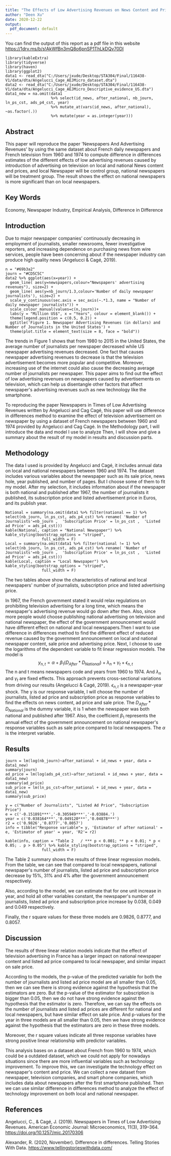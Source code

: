 ```yaml
---
title: "The Effects of Low Advertising Revenues on News Content and Prices"
author: "Deen Xu"
date: 2020-12-22
output:
  pdf_document: default
---
```






You can find the output of this report as a pdf file in this website https://1drv.ms/b/s!AkWfBn3mQ8o6pnSP1ThLkDQv70DI


```{r, include=FALSE}
library(kableExtra)
library(tidyverse)
library(haven)
library(ggplot2)
data1 <- read_dta("C:/Users/jxude/Desktop/STA304/Final/116438-V1/data/dta/Angelucci_Cage_AEJMicro_dataset.dta")
data2 <- read_dta("C:/Users/jxude/Desktop/STA304/Final/116438-V1/data/dta/Angelucci_Cage_AEJMicro_Descriptive_evidence_US.dta") 
data1_new = na.omit(data1 
                    %>% select(id_news, after_national, nb_journ, ln_ps_cst, ads_p4_cst, year) 
                    %>% mutate_at(vars(id_news, after_national), ~as.factor(.)) 
                    %>% mutate(year = as.integer(year)))
```
## Abstract
This paper will reproduce the paper 'Newspapers And Advertising Revenues' by using the same dataset about French daily newspapers and French television from 1960 and 1974 to compute difference in differences estimates of the different effects of low advertising revenues caused by introduction of advertising on television on local and national News content and prices, and local Newspaper will be control group, national newspapers will be treatment group. The result shows the effect on national newspapers is more significant than on local newspapers.

## Key Words
Economy, Newspaper Industry, Empirical Analysis, Difference in Difference


## Introduction

Due to major newspaper companies’ continuously decreasing in employment of journalists, smaller newsrooms, fewer investigative reporters, and increasing dependence on purchasing news from wire services, people have been concerning about if the newspaper industry can produce high quality news (Angelucci & Cagé, 2019). 

```{r,echo=FALSE}
n = "#69b3a2"
journ = "#CD5C5C"
data2 %>% ggplot(aes(x=year)) + 
  geom_line( aes(y=newspapers,colour="Newspapers' advertising revenues"), size=2) + 
  geom_line( aes(y=nb_journ/1.3,colour='Number of daily newspaper journalists'), size=2) + 
  scale_y_continuous(sec.axis = sec_axis(~.*1.3, name = "Number of daily newspaper journalists")) + 
  scale_colour_manual(values=c(n,journ))+ 
  labs(y = "Million US$", x = "Years", colour = element_blank()) +
  theme(legend.position = c(0.5, 0.2)) + 
  ggtitle('Figure 1. Newspaper Advertising Revenues (in dollars) and Number of Journalists in the United States') + 
  theme(plot.title = element_text(size = 8, face = "bold"))

```

The trends in Figure 1 shows that from 1980 to 2015 in the United States, the average number of journalists per newspaper decreased while US newspaper advertising revenues decreased. One fact that causes newspaper advertising revenues to decrease is that the television advertisement becomes more popular and competitive. Moreover, increasing use of the internet could also cause the decreasing average number of journalists per newspaper. This paper aims to find out the effect of low advertising revenues on newspapers caused by advertisements on television, which can help us disentangle other factors that affect newspaper's advertising revenues such as new technology like the smartphone.

To reproducing the paper Newspapers in Times of Low Advertising Revenues written by Angelucci and Cag Cagé, this paper will use difference in differences method to examine the effect of television advertisement on newspaper by using a dataset of French newspapers between 1960 and 1974 provided by Angelucci and Cag Cagé. In the Methodology part, I will introduce the data and model I use to analyze Then, I will show and give a summary about the result of my model in results and discussion parts.

## Methodology

The data I used is provided by Angelucci and Cagé, it includes annual data on local and national newspapers between 1960 and 1974. The dataset includes various variables about the newspaper such as its sale price, news hole, year published, and number of pages. But I choose some of them to fit my model. After my selection, it includes information about if the newspaper is both national and published after 1967, the number of journalists it published, its subscription price and listed advertisement price in Euros, and its publish year. 

```{r, echo=FALSE}
National = summary(na.omit(data1 %>% filter(national == 1) %>% select(nb_journ, ln_ps_cst, ads_p4_cst) %>% rename( 'Number of Journalists'=nb_journ ,  'Subscription Price' = ln_ps_cst ,  'Listed ad Price' = ads_p4_cst)))
kable(National, caption = "National Newspaper") %>% kable_styling(bootstrap_options = "striped",
                full_width = F)
Local = summary(na.omit(data1 %>% filter(national != 1) %>% select(nb_journ, ln_ps_cst, ads_p4_cst) %>% rename( 'Number of Journalists'=nb_journ ,  'Subscription Price' = ln_ps_cst ,  'Listed ad Price' = ads_p4_cst)))
kable(Local, caption = "Local Newspaper") %>% kable_styling(bootstrap_options = "striped",
                full_width = F)
```
The two tables above show the characteristics of national and local newspapers' number of journalists, subscription price and listed advertising price.


In 1967, the French government stated it would relax regulations on prohibiting television advertising for a long time, which means the newspaper's advertising revenue would go down after then. Also, since more people would choose publishing national advertising on television and national newspaper, the effect of the government announcement would have different effect on national and local newspapers.Then I want to use difference in differences method to find the different effect of reduced revenue caused by the government announcement on local and national newspaper content, sale price and advertising price. Next, I choose to use the logarithms of the dependent variable to fit linear regression models. The model is 
$$ y_{n,t} = \alpha + \beta_1(D_{After} * D_{National}) + \lambda_n + \gamma_t + \epsilon_{n,t}$$
The n and t means newspapers code and years from 1960 to 1974. And $\lambda_n$ and $\gamma_t$ are fixed effects. This approach prevents cross-sectional variations from driving our results (Angelucci & Cagé, 2019). $\epsilon_{n,t}$ is a newspaper-year shock. 
The y is our response variable, I will choose the number of journalists, listed ad price and subscription price as response variables to find the effects on news content, ad price and sale price. The $D_{After} * D_{National}$ is the dummy variable, it is 1 when the newspaper was both national and published after 1967. Also, the coefficient $\beta_1$ represents the annual effect of the government announcement on national newspaper's response variables such as sale price compared to local newspapers. The $\alpha$ is the interpret variable.

## Results
```{r, include=FALSE }
journ = lm(log(nb_journ)~after_national + id_news + year, data = data1_new)
summary(journ)
ad_price = lm(log(ads_p4_cst)~after_national + id_news + year, data = data1_new)
summary(ad_price)
sub_price = lm(ln_ps_cst~after_national + id_news + year, data = data1_new)
summary(sub_price)
```

```{r, echo = FALSE}
y = c("Number of Journalists", "Listed Ad Price", "Subscription Price")
e = c('-0.151891***','-0.305949***','-0.03884.')
year = c('0.038164***','0.049120***','0.04878***')
r2 = c('0.9826','0.8777','0.8057')
info = tibble("Response variable"= y, 'Estimator of after national' = e, 'Estimator of year' = year, 'R2'= r2)

kable(info, caption = "Table 2   / *** p < 0.001; ** p < 0.01; * p < 0.05; . p > 0.05") %>% kable_styling(bootstrap_options = "striped",
                full_width = F)

```
The Table 2 summary shows the results of three linear regression models. From the table, we can see that compared to local newspapers, national newspaper's number of journalists, listed ad price and subscription price decrease by 15%, 31% and 4% after the government announcement respectively. 

Also, according to the model, we can estimate that for one unit  increase in year, and hold all other variables constant, the newspaper's number of journalists, listed ad price and subscription price increase by 0.038, 0.049 and 0.049 respectively. 

Finally, the r square values for these three models are 0.9826, 0.8777, and 0.8057.

## Discussion

The results of three linear relation models indicate that the effect of television advertising in France has a larger impact on national newspaper content and listed ad price compared to local newspaper, and similar impact on sale price.

According to the models, the p-value of the predicted variable for both the number of journalists and listed ad price model are all smaller than 0.05, then we can see there is strong evidence against the hypothesis that the estimators are zero. But the p-value of the estimator for subscription is bigger than 0.05, then we do not have strong evidence against the hypothesis that the estimator is zero. Therefore, we can say the effects on the number of journalists and listed ad prices are different for national and local newspapers, but have similar effect on sale price. And p-values for the year in three models are all smaller than 0.05, then we have strong evidence against the hypothesis that the estimators are zero in these three models.

Moreover, the r square values indicate all three response variables have strong positive linear relationship with predictor variables.

This analysis bases on a dataset about French from 1960 to 1974, which could be a outdated dataset, which we could not apply for nowadays situations since there are more influential variables such as technology improvement. To improve this, we can investigate the technology effect on newspaper's content and price. We can collect a new dataset from newspaper, television companies, and smart phone companies, which includes data about newspapers after the first smartphone published. Then we can use similar difference in differences method to analyze the effect of technology improvement on both local and national newspaper.

## References

Angelucci, C., & Cagé, J. (2019). Newspapers in Times of Low Advertising 
  Revenues. American Economic Journal: Microeconomics, 11(3), 319–364. 
  https://doi.org/10.1257/mic.20170306

Alexander, R. (2020, November). Difference in differences. Telling Stories With Data.    https://www.tellingstorieswithdata.com/

  
  
